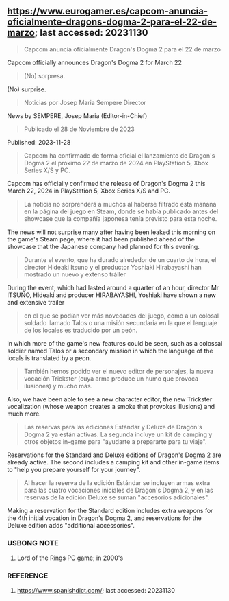 ## https://www.eurogamer.es/capcom-anuncia-oficialmente-dragons-dogma-2-para-el-22-de-marzo; last accessed: 20231130

> Capcom anuncia oficialmente Dragon's Dogma 2 para el 22 de marzo

Capcom officially announces Dragon's Dogma 2 for March 22

> (No) sorpresa.

(No) surprise.

> Noticias por Josep Maria Sempere Director

News by SEMPERE, Josep Maria (Editor-in-Chief)

> Publicado el 28 de Noviembre de 2023

Published: 2023-11-28

> Capcom ha confirmado de forma oficial el lanzamiento de Dragon's Dogma 2 el próximo 22 de marzo de 2024 en PlayStation 5, Xbox Series X/S y PC.

Capcom has officially confirmed the release of Dragon's Dogma 2 this March 22, 2024 in PlayStation 5, Xbox Series X/S and PC.

> La noticia no sorprenderá a muchos al haberse filtrado esta mañana en la página del juego en Steam, donde se había publicado antes del showcase que la compañía japonesa tenía previsto para esta noche.

The news will not surprise many after having been leaked this morning on the game's Steam page, where it had been published ahead of the showcase that the Japanese company had planned for this evening.

> Durante el evento, que ha durado alrededor de un cuarto de hora, el director Hideaki Itsuno y el productor Yoshiaki Hirabayashi han mostrado un nuevo y extenso tráiler 

During the event, which had lasted around a quarter of an hour, director Mr ITSUNO, Hideaki and producer HIRABAYASHI, Yoshiaki have shown a new and extensive trailer

> en el que se podían ver más novedades del juego, como a un colosal soldado llamado Talos o una misión secundaria en la que el lenguaje de los locales es traducido por un peón.

in which more of the game's new features could be seen, such as a colossal soldier named Talos or a secondary mission in which the language of the locals is translated by a peon.

> También hemos podido ver el nuevo editor de personajes, la nueva vocación Trickster (cuya arma produce un humo que provoca ilusiones) y mucho más.

Also, we have been able to see a new character editor, the new Trickster vocalization (whose weapon creates a smoke that provokes illusions) and much more.

> Las reservas para las ediciones Estándar y Deluxe de Dragon's Dogma 2 ya están activas. La segunda incluye un kit de camping y otros objetos in-game para "ayudarte a prepararte para tu viaje". 

Reservations for the Standard and Deluxe editions of Dragon's Dogma 2 are already active. The second includes a camping kit and other in-game items to "help you prepare yourself for your journey".

> Al hacer la reserva de la edición Estándar se incluyen armas extra para las cuatro vocaciones iniciales de Dragon's Dogma 2, y en las reservas de la edición Deluxe se suman "accesorios adicionales". 

Making a reservation for the Standard edition includes extra weapons for the 4th initial vocation in Dragon's Dogma 2, and reservations for the Deluxe edition adds "additional accessories".

### USBONG NOTE

1) Lord of the Rings PC game; in 2000's

### REFERENCE

1) https://www.spanishdict.com/; last accessed: 20231130

